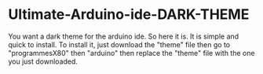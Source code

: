 # Ultimate-Arduino-ide-DARK-THEME
You want a dark theme for the arduino ide. So here it is. It is simple and quick to install. 
To install it, just download the "theme" file then go to "programmesX80" then "arduino" then replace the "theme" file with the one you just downloaded.
